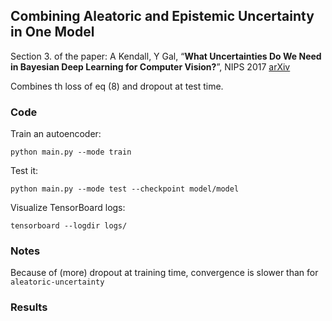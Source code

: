 ## Combining Aleatoric and Epistemic Uncertainty in One Model
Section 3. of the paper: A Kendall, Y Gal, “**What Uncertainties Do We Need in Bayesian Deep Learning for Computer Vision?**”, NIPS 2017 [arXiv](https://arxiv.org/abs/1703.04977)

Combines th loss of eq (8) and dropout at test time.

### Code

Train an autoencoder:

`
python main.py --mode train
`

Test it:

`
python main.py --mode test --checkpoint model/model
`

Visualize TensorBoard logs:

`
tensorboard --logdir logs/
`


### Notes
Because of (more) dropout at training time, convergence is slower than for `aleatoric-uncertainty`

###  Results



